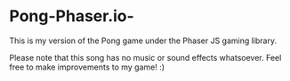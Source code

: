 # Pong-Phaser.io-
This is my version of the Pong game under the Phaser JS gaming library.

Please note that this song has no music or sound effects whatsoever. Feel free to make improvements to my game! :)
